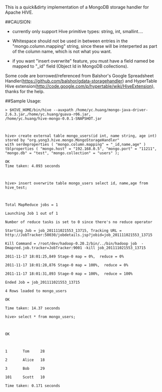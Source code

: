 This is a quick&dirty implementation of a MongoDB storage handler for Apache HIVE.

##CAUSION:

* currently only support Hive primitive types: string, int, smallint....

* Whitespace should not be used in between entries in the "mongo.column.mapping" string, since these will be interperted as part of the column name, which is not what you want.

* if you want "insert overwrite" feature, you must have a field named be mapped to "_id" field (Object Id in MongoDB collections).

Some code are borrowed/referenced from Balshor's Google Spreadsheet Handler(https://github.com/balshor/gdata-storagehandler) and HyperTable Hive extension(http://code.google.com/p/hypertable/wiki/HiveExtension), thanks for the help.

##Sample Usage:

    > $HIVE_HOME/bin/hive --auxpath /home/yc.huang/mongo-java-driver-2.6.3.jar,/home/yc.huang/guava-r06.jar,  
    /home/yc.huang/hive-mongo-0.0.1-SNAPSHOT.jar

    

    hive> create external table mongo_users(id int, name string, age int)  
    stored by "org.yong3.hive.mongo.MongoStorageHandler"  
    with serdeproperties ( "mongo.column.mapping" = "_id,name,age" )  
    tblproperties ( "mongo.host" = "192.168.0.5", "mongo.port" = "11211",  
    "mongo.db" = "test", "mongo.collection" = "users" );

    OK
    Time taken: 4.093 seconds

    

    hive> insert overwrite table mongo_users select id, name,age from hive_test;

    

    Total MapReduce jobs = 1

    Launching Job 1 out of 1

    Number of reduce tasks is set to 0 since there's no reduce operator

    Starting Job = job_201111021553_13715, Tracking URL = http://JobTracker:50030/jobdetails.jsp?jobid=job_201111021553_13715

    Kill Command = /root/dev/hadoop-0.20.2/bin/../bin/hadoop job  -Dmapred.job.tracker=JobTracker:9001 -kill job_201111021553_13715

    2011-11-17 18:01:25,849 Stage-0 map = 0%,  reduce = 0%

    2011-11-17 18:01:28,876 Stage-0 map = 100%,  reduce = 0%

    2011-11-17 18:01:31,893 Stage-0 map = 100%,  reduce = 100%

    Ended Job = job_201111021553_13715

    4 Rows loaded to mongo_users

    OK

    Time taken: 14.37 seconds

    hive> select * from mongo_users;

    

    OK

    

    1       Tom     28

    2       Alice   18

    3       Bob     29

    101     Scott   10

    Time taken: 0.171 seconds

    